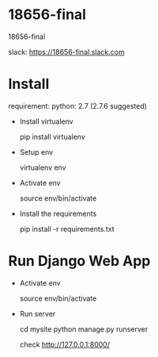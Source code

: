 # 18656-final
18656-final


slack: https://18656-final.slack.com

# Install

requirement:
  python: 2.7 (2.7.6 suggested)

- Install virtualenv

  pip install virtualenv

- Setup env

  virtualenv env

- Activate env

  source env/bin/activate

- Install the requirements

  pip install -r requirements.txt

# Run Django Web App

- Activate env

  source env/bin/activate

- Run server

  cd mysite
  python manage.py runserver

  check http://127.0.0.1:8000/
